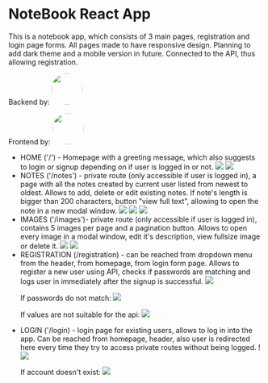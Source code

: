 <h1>NoteBook React App</h1>
<p> This is a notebook app, which consists of 3 main pages, registration and login page forms. All pages made to have responsive design. Planning to add dark theme and a mobile version in future. 
Connected to the API, thus allowing registration.</p>

<p>Backend by: <a href="https://github.com/blakkheart"><img src="https://avatars.githubusercontent.com/u/118317748?v=4" style="border-radius:75px;width:62px;height:62px;"/></a></p>
<p>Frontend by: <a href="https://github.com/alessastern/"><img src="https://avatars.githubusercontent.com/u/134006736?v=4" style="border-radius:75px;width:62px;height:62px;"/></a></p>

<ul>
<li>HOME ('/') - Homepage with a greeting message, which also suggests to login or signup depending on if user is logged in or not. <img src="https://github.com/alessastern/notebook/assets/134006736/20702d01-a7a0-4bf3-8b1c-464ac8d3b5fd"/> <img src="https://github.com/alessastern/notebook/assets/134006736/d2995d9b-a7e4-4e9f-8aff-47bf10b7a50b"/>
</li> 

<li>  NOTES ('/notes') - private route (only accessible if user is logged in), a page with all the notes created by current user listed from newest to oldest. Allows to add, delete or edit existing notes. If note's length is bigger than 200 characters, button "view full text", allowing to open the note in a new modal window. <img src="https://github.com/alessastern/notebook/assets/134006736/05047602-1cf8-4058-a5f2-44aa86db1395"/> <img src="https://github.com/alessastern/notebook/assets/134006736/eeba377a-c694-43f1-a07c-13cf0e080263"/>
<img src="https://github.com/alessastern/notebook/assets/134006736/a7055429-a63c-47ef-ae57-8efc9af43fe2)"/>

</li>

<li> IMAGES ('/images')- private route (only accessible if user is logged in), contains 5 images per page and a pagination button. Allows to open every image in a modal window, edit it's description, view fullsize image or delete it.  <img src="https://github.com/alessastern/notebook/assets/134006736/22625919-95cf-40db-b152-d2dc7b9b2486"/> <img src="https://github.com/alessastern/notebook/assets/134006736/bc406fe0-954e-4945-8e7b-cd5070aea8de"/>
 </li>

<li>  REGISTRATION (/registration) - can be reached from dropdown menu from the header, from homepage, from login form page. Allows to register a new user using API, checks if passwords are matching and logs user in immediately after the signup is successful. <img src="https://github.com/alessastern/notebook/assets/134006736/fe983951-aba0-4340-a2ae-7487af26fe71"/> 
 <p>If passwords do not match: <img src="https://github.com/alessastern/notebook/assets/134006736/134a3e57-e699-4032-8e70-a54483e038c5"/> </p>
 <p>If values are not suitable for the api: <img src="https://github.com/alessastern/notebook/assets/134006736/3840bc00-78a9-4660-8a34-0a0712f7cf82"/></p>

</li>

<li> LOGIN ('/login) - login page for existing users, allows to log in into the app. Can be reached from homepage, header, also user is redirected here every time they try to access private routes without being logged. !<img src="https://github.com/alessastern/notebook/assets/134006736/25e02673-97ef-465f-a3f8-db28d0ae9a84"/> 
 <p>If account doesn't exist: <img src="https://github.com/alessastern/notebook/assets/134006736/58fa1097-d6af-4a46-871f-c8dc1622aa91"/></p>

</li> 
</ul>

